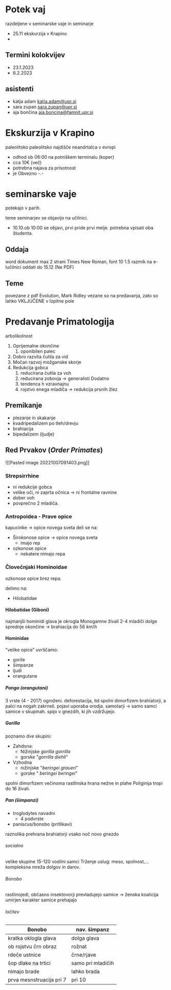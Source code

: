 # Potek vaj
razdeljene v seminarske vaje in seminarje


- 25.11 ekskurzija v Krapino
- 
## Termini kolokvijev
- 23.1.2023
- 6.2.2023

## asistenti 
- katja adam katja.adam@upr.si
- sara zupan sara.zupan@upr.si
- aja bončina aja.boncina@famnit.upr.si

# Ekskurzija v Krapino
paleolitsko paleolitsko najdišče neandrtalca v evropi
- odhod ob 06:00 na potniškem terminalu (koper)
- cca 10€ (več)
- potrebna najava za prisotnost
- je Obvezno -.-

# seminarske vaje
potekajo v parih.

teme seminarjev se objavijo na učilnici.
- 10.10.ob 10:00 se objavi, prvi pride prvi melje. potrebna vpisati oba študenta.

## Oddaja
word dokument max 2 strani Times New Roman, font 10 1.5 razmik
na e-lučilnici oddati do 15.12 (Ne PDF)

## Teme
povezane z pdf Evolution, Mark Ridley
vezane so na predavanja, zato so lahko VKLJUČENE v Izpitne pole


# Predavanje Primatologija

arbolikolnost

1. Oprijemalne okončine
	1. oponibilen palec
2. Dobro razvita čutila za vid
3. Močan razvoj možganske skorje
4. Redukcija gobca
	1. reducirana čutila za voh
	2. reducirana zobovja -> generalisti
Dodatno
	1. tendenca h vzravnajnu
	2. rojstvo enega mladiča -> redukcija prsnih žlez
## Premikanje
- plezanje in skakanje
- kvadripedalizem po tleh/drevju
- brahiacija
- bipedalizem (ljudje)
## Red Prvakov (*Order Primates*)
![[Pasted image 20221007091403.png]]

### Strepsirrhine 
- ni redukcije gobca
- velike oči, ni zaprta očnica -> ni frontalne ravnine
- dober voh
- povprečno 2 mladiča.

### Antropoidea - Prave opice
kapucinke -> opice novega sveta
deli se na:
- Širokonose opice -> opice novega sveta
	- imajo rep
- ozkonose opice
	- nekatere nimajo repa

### Človečnjaki Hominoidae
ozkonose opice brez repa.

delimo na:
- Hilobatidae

#### Hilobatidae (Giboni)
najmanjši hominidi
glava je okrogla
Monogamne živali
2-4 mladiči
dolge sprednje okončine -> brahiacija do 56 $km/h$

#### Hominidae
"velike opice"
uvrščamo:
- gorile
- šimpanze
- ljudi
- orangutane
##### Pongo (orangutani)
3 vrste (4 - 2017)
ogroženi.  deforestacija, itd
spolni dimorfizem
brahiatorji, a palci na nogah zakrneli.
pojavi uporaba orodja.
samotarji -> samo samci
samice v skupinah.
spijo v gnezdih, ki jih vzdržujejo.
##### Gorilla
poznamo dve skupini:
- Zahdona:
	- Nižinjske *gorilla gorrilla*
	- gorske "*gorrilla diehli*"
-  Vzhodna
	- nižinjske "*beringei graueri*"
	- gorske " *beringei beringei*"

spolni dimorfizem
večinoma rastlinska hrana
nežne in plahe
Poliginija
tropi do 16 živali.

##### Pan (šimpanzi)
- troglodytes navadni
	- 4 podvrste
- paniscus/bonobo (pritlikavi)

raznolika prehrana
brahiatorji
vsako noč novo gnezdo

###### socialno 
velike skupine 15-120
vodilni samci
Trženje uslug: meso, spolnost,...
kompleksna mreža dolgov in darov.

###### Bonobo
rastlinojedi, občasno insektovorji
prevladujejo samice -> ženska koalicija
umirjen karakter
samice prehajajo

###### ločitev
| Bonobo                   | nav. šimpanz      |
| ------------------------ | ----------------- |
| kratka oklogla glava     | dolga glava       |
| ob rojstvu črn obraz     | rožnat            |
| rdeče ustnice            | črne/rjave        |
| šop dlake na trtici      | samo pri mladičih |
| nimajo brade             | lahko brada       |
| prva mesnstruacija pri 7 | pri 10            | 


